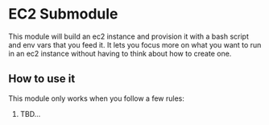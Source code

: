 
# EC2 Submodule

This module will build an ec2 instance and provision it with a bash script and env vars that you feed it. It lets you focus more on what you want to run in an ec2 instance without having to think about how to create one.

## How to use it

This module only works when you follow a few rules:

1. TBD...
